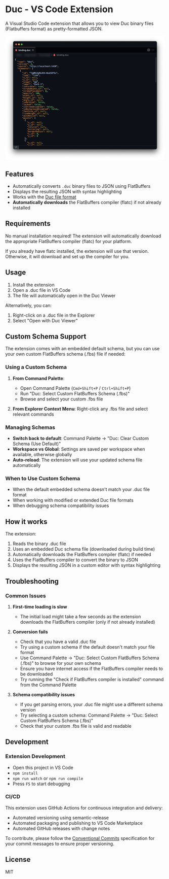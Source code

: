 # Duc - VS Code Extension

A Visual Studio Code extension that allows you to view Duc binary files (Flatbuffers format) as pretty-formatted JSON.

![Duc Preview Example](documentation/thumbnail.png)

## Features

- Automatically converts `.duc` binary files to JSON using FlatBuffers
- Displays the resulting JSON with syntax highlighting
- Works with the [Duc file format](https://github.com/ducflair/duc)
- **Automatically downloads** the FlatBuffers compiler (flatc) if not already installed

## Requirements

No manual installation required! The extension will automatically download the appropriate FlatBuffers compiler (flatc) for your platform.

If you already have flatc installed, the extension will use that version. Otherwise, it will download and set up the compiler for you.

## Usage

1. Install the extension
2. Open a .duc file in VS Code
3. The file will automatically open in the Duc Viewer

Alternatively, you can:
1. Right-click on a .duc file in the Explorer
2. Select "Open with Duc Viewer"

## Custom Schema Support

The extension comes with an embedded default schema, but you can use your own custom FlatBuffers schema (.fbs) file if needed:

### Using a Custom Schema

1. **From Command Palette**: 
   - Open Command Palette (`Cmd+Shift+P` / `Ctrl+Shift+P`)
   - Run "Duc: Select Custom FlatBuffers Schema (.fbs)"
   - Browse and select your custom .fbs file

2. **From Explorer Context Menu**: Right-click any .fbs file and select relevant commands

### Managing Schemas

- **Switch back to default**: Command Palette → "Duc: Clear Custom Schema (Use Default)"
- **Workspace vs Global**: Settings are saved per workspace when available, otherwise globally
- **Auto-reload**: The extension will use your updated schema file automatically

### When to Use Custom Schema

- When the default embedded schema doesn't match your .duc file format
- When working with modified or extended Duc file formats
- When debugging schema compatibility issues

## How it works

The extension:
1. Reads the binary .duc file
2. Uses an embedded Duc schema file (downloaded during build time)
3. Automatically downloads the FlatBuffers compiler (flatc) if needed
4. Uses the FlatBuffers compiler to convert the binary to JSON
5. Displays the resulting JSON in a custom editor with syntax highlighting

## Troubleshooting

### Common Issues

1. **First-time loading is slow**
   - The initial load might take a few seconds as the extension downloads the FlatBuffers compiler (only if not already installed)

2. **Conversion fails**
   - Check that you have a valid .duc file
   - Try using a custom schema if the default doesn't match your file format
   - Use Command Palette → "Duc: Select Custom FlatBuffers Schema (.fbs)" to browse for your own schema
   - Ensure you have internet access if the FlatBuffers compiler needs to be downloaded
   - Try running the "Check if FlatBuffers compiler is installed" command from the Command Palette

3. **Schema compatibility issues**
   - If you get parsing errors, your .duc file might use a different schema version
   - Try selecting a custom schema: Command Palette → "Duc: Select Custom FlatBuffers Schema (.fbs)"
   - Check that your custom .fbs file is valid and readable

## Development

### Extension Development

- Open this project in VS Code
- `npm install`
- `npm run watch` or `npm run compile`
- Press `F5` to start debugging

### CI/CD

This extension uses GitHub Actions for continuous integration and delivery:

- Automated versioning using semantic-release
- Automated packaging and publishing to VS Code Marketplace
- Automated GitHub releases with change notes

To contribute, please follow the [Conventional Commits](https://www.conventionalcommits.org/) specification for your commit messages to ensure proper versioning.

## License

MIT